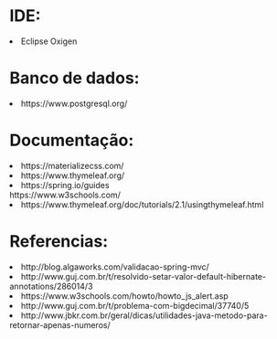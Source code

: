 <h1>IDE:</h1>
<li>Eclipse Oxigen</li>
<h1>Banco de dados:</h1>
<li>https://www.postgresql.org/</li>
<h1>Documentação:</h1>
<li>https://materializecss.com/</li>
<li>https://www.thymeleaf.org/</li>
<li>https://spring.io/guides</li>
https://www.w3schools.com/
<li>https://www.thymeleaf.org/doc/tutorials/2.1/usingthymeleaf.html</li>
<h1>Referencias:</h1>
<li>http://blog.algaworks.com/validacao-spring-mvc/</li>
<li>http://www.guj.com.br/t/resolvido-setar-valor-default-hibernate-annotations/286014/3</li>
<li>https://www.w3schools.com/howto/howto_js_alert.asp</li>
<li>http://www.guj.com.br/t/problema-com-bigdecimal/37740/5</li>
<li>http://www.jbkr.com.br/geral/dicas/utilidades-java-metodo-para-retornar-apenas-numeros/</li>
